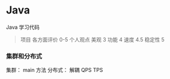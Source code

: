 # Java

Java 学习代码

> 项目 各方面评价 0-5 个人观点
> 美观 3
> 功能 4
> 速度 4.5
> 稳定性 5

### 集群和分布式

集群： main 方法
分布式： 解耦
QPS
TPS

